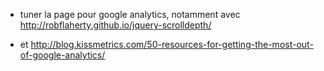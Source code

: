 - tuner la page pour google analytics, notamment avec http://robflaherty.github.io/jquery-scrolldepth/

- et http://blog.kissmetrics.com/50-resources-for-getting-the-most-out-of-google-analytics/
